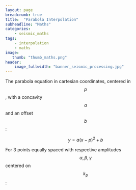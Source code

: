 ```yaml
---
layout: page
breadcrumb: true
title:  "Parabola Interpolation"
subheadline: "Maths"
categories:
    - seismic_maths
tags:
    - interpolation
    - maths
image:
   thumb: "thumb_maths.png"
header:
    image_fullwidth: "banner_seismic_processing.jpg"
---
```



The parabola equation in cartesian coordinates, centered in $$p$$, with a concavity $$a$$ and an offset $$b$$ :

$$
y = a (x - p)^2 + b
$$

For 3 points equally spaced with respective amplitudes $$ \alpha,\beta,\gamma $$ centered on $$ k_p $$: